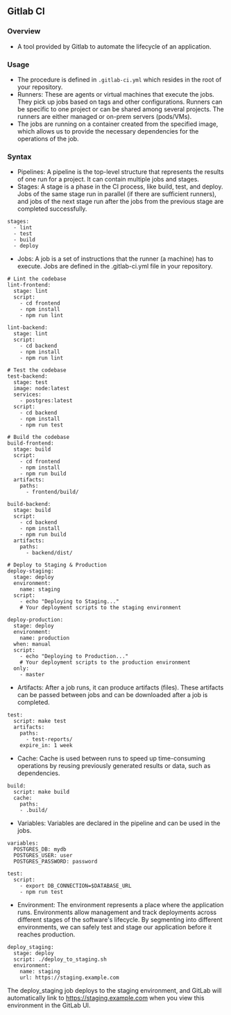 ## Gitlab CI

### Overview
- A tool provided by Gitlab to automate the lifecycle of an application.


### Usage
- The procedure is defined in `.gitlab-ci.yml` which resides in the root of your repository.
- Runners: These are agents or virtual machines that execute the jobs. They pick up jobs based on tags and other configurations. Runners can be specific to one project or can be shared among several projects. The runners are either managed or on-prem servers (pods/VMs).
- The jobs are running on a container created from the specified image, which allows us to provide the necessary dependencies for the operations of the job.

### Syntax
- Pipelines: A pipeline is the top-level structure that represents the results of one run for a project. It can contain multiple jobs and stages.
- Stages: A stage is a phase in the CI process, like build, test, and deploy. Jobs of the same stage run in parallel (if there are sufficient runners), and jobs of the next stage run after the jobs from the previous stage are completed successfully.
```
stages:
  - lint
  - test
  - build
  - deploy
```
- Jobs: A job is a set of instructions that the runner (a machine) has to execute. Jobs are defined in the .gitlab-ci.yml file in your repository.
```
# Lint the codebase
lint-frontend:
  stage: lint
  script:
    - cd frontend
    - npm install
    - npm run lint

lint-backend:
  stage: lint
  script:
    - cd backend
    - npm install
    - npm run lint

# Test the codebase
test-backend:
  stage: test
  image: node:latest
  services:
    - postgres:latest
  script:
    - cd backend
    - npm install
    - npm run test

# Build the codebase
build-frontend:
  stage: build
  script:
    - cd frontend
    - npm install
    - npm run build
  artifacts:
    paths:
      - frontend/build/

build-backend:
  stage: build
  script:
    - cd backend
    - npm install
    - npm run build
  artifacts:
    paths:
      - backend/dist/

# Deploy to Staging & Production
deploy-staging:
  stage: deploy
  environment:
    name: staging
  script:
    - echo "Deploying to Staging..."
    # Your deployment scripts to the staging environment

deploy-production:
  stage: deploy
  environment:
    name: production
  when: manual
  script:
    - echo "Deploying to Production..."
    # Your deployment scripts to the production environment
  only:
    - master
```
- Artifacts: After a job runs, it can produce artifacts (files). These artifacts can be passed between jobs and can be downloaded after a job is completed.
```
test:
  script: make test
  artifacts:
    paths:
      - test-reports/
    expire_in: 1 week
```
- Cache: Cache is used between runs to speed up time-consuming operations by reusing previously generated results or data, such as dependencies.
```
build:
  script: make build
  cache:
    paths:
    - .build/
```
- Variables: Variables are declared in the pipeline and can be used in the jobs.
```
variables:
  POSTGRES_DB: mydb
  POSTGRES_USER: user
  POSTGRES_PASSWORD: password
```
```
test:
  script:
    - export DB_CONNECTION=$DATABASE_URL
    - npm run test
```
- Environment: The environment represents a place where the application runs. Environments allow management and track deployments across different stages of the software's lifecycle. By segmenting into different environments, we can safely test and stage our application before it reaches production.
```
deploy_staging:
  stage: deploy
  script: ./deploy_to_staging.sh
  environment:
    name: staging
    url: https://staging.example.com
```
The deploy_staging job deploys to the staging environment, and GitLab will automatically link to https://staging.example.com when you view this environment in the GitLab UI.
